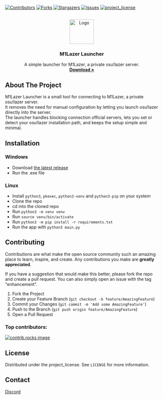 

[![Contributors][contributors-shield]][contributors-url]
[![Forks][forks-shield]][forks-url]
[![Stargazers][stars-shield]][stars-url]
[![Issues][issues-shield]][issues-url]
[![project_license][license-shield]][license-url]



<!-- PROJECT LOGO -->
<br />
<div align="center">
  <a href="https://github.com/M1PPosu/m1lazer-launcher">
    <img src="https://assets.m1pposu.dev/lazer/logo.png" alt="Logo" width="80" height="80">
  </a>

<h3 align="center">M1Lazer Launcher</h3>

  <p align="center">
    A simple launcher for M1Lazer, a private osu!lazer server.
    <br />
    <a href="https://github.com/M1PPosu/m1lazer-launcher/releases/latest/download/m1lazer.exe"><strong>Download »</strong></a>
    <br />

</div>

<!-- ABOUT THE PROJECT -->
## About The Project

M1Lazer Launcher is a small tool for connecting to M1Lazer, a private osu!lazer server.  
It removes the need for manual configuration by letting you launch osu!lazer directly into the server.  
The launcher handles blocking connection official servers, lets you set or detect your osu!lazer installation path, and keeps the setup simple and minimal.



<!-- USAGE EXAMPLES -->
## Installation

### Windows
- Download [the latest release](https://github.com/M1PPosu/m1lazer-launcher/releases/latest/download/m1lazer.exe)
- Run the .exe file

### Linux
- Install `python3`, `pkexec`, `python3-venv` and `python3-pip` on your system
- Clone the repo
- cd into the cloned repo
- Run `python3 -m venv venv`
- Run `source venv/bin/activate`
- Run `python3 -m pip install -r requirements.txt`
- Run the app with `python3 main.py`


<!-- CONTRIBUTING -->
## Contributing

Contributions are what make the open source community such an amazing place to learn, inspire, and create. Any contributions you make are **greatly appreciated**.

If you have a suggestion that would make this better, please fork the repo and create a pull request. You can also simply open an issue with the tag "enhancement".

1. Fork the Project
2. Create your Feature Branch (`git checkout -b feature/AmazingFeature`)
3. Commit your Changes (`git commit -m 'Add some AmazingFeature'`)
4. Push to the Branch (`git push origin feature/AmazingFeature`)
5. Open a Pull Request

### Top contributors:

<a href="https://github.com/M1PPosu/m1lazer-launcher/graphs/contributors">
  <img src="https://contrib.rocks/image?repo=M1PPosu/m1lazer-launcher" alt="contrib.rocks image" />
</a>



<!-- LICENSE -->
## License

Distributed under the project_license. See `LICENSE` for more information.



<!-- CONTACT -->
## Contact

[Discord](https://dsc.gg/m1ppand4ayo)



[contributors-shield]: https://img.shields.io/github/contributors/M1PPosu/m1lazer-launcher.svg?style=for-the-badge
[contributors-url]: https://github.com/M1PPosu/m1lazer-launcher/graphs/contributors
[forks-shield]: https://img.shields.io/github/forks/M1PPosu/m1lazer-launcher.svg?style=for-the-badge
[forks-url]: https://github.com/M1PPosu/m1lazer-launcher/network/members
[stars-shield]: https://img.shields.io/github/stars/M1PPosu/m1lazer-launcher.svg?style=for-the-badge
[stars-url]: https://github.com/M1PPosu/m1lazer-launcher/stargazers
[issues-shield]: https://img.shields.io/github/issues/M1PPosu/m1lazer-launcher.svg?style=for-the-badge
[issues-url]: https://github.com/M1PPosu/m1lazer-launcher/issues
[license-shield]: https://img.shields.io/github/license/M1PPosu/m1lazer-launcher.svg?style=for-the-badge
[license-url]: https://github.com/M1PPosu/m1lazer-launcher/blob/master/LICENSE.txt
[linkedin-shield]: https://img.shields.io/badge/-LinkedIn-black.svg?style=for-the-badge&logo=linkedin&colorB=555
[linkedin-url]: https://linkedin.com/in/linkedin_username
[product-screenshot]: https://assets.m1pposu.dev/lazer/screenshot.png
[Next.js]: https://img.shields.io/badge/next.js-000000?style=for-the-badge&logo=nextdotjs&logoColor=white
[Next-url]: https://nextjs.org/
[React.js]: https://img.shields.io/badge/React-20232A?style=for-the-badge&logo=react&logoColor=61DAFB
[React-url]: https://reactjs.org/
[Vue.js]: https://img.shields.io/badge/Vue.js-35495E?style=for-the-badge&logo=vuedotjs&logoColor=4FC08D
[Vue-url]: https://vuejs.org/
[Angular.io]: https://img.shields.io/badge/Angular-DD0031?style=for-the-badge&logo=angular&logoColor=white
[Angular-url]: https://angular.io/
[Svelte.dev]: https://img.shields.io/badge/Svelte-4A4A55?style=for-the-badge&logo=svelte&logoColor=FF3E00
[Svelte-url]: https://svelte.dev/
[Laravel.com]: https://img.shields.io/badge/Laravel-FF2D20?style=for-the-badge&logo=laravel&logoColor=white
[Laravel-url]: https://laravel.com
[Bootstrap.com]: https://img.shields.io/badge/Bootstrap-563D7C?style=for-the-badge&logo=bootstrap&logoColor=white
[Bootstrap-url]: https://getbootstrap.com
[JQuery.com]: https://img.shields.io/badge/jQuery-0769AD?style=for-the-badge&logo=jquery&logoColor=white
[JQuery-url]: https://jquery.com 
